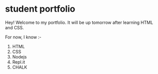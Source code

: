 # student portfolio

Hey! Welcome to my portfolio. It will be up tomorrow after learning HTML and CSS.

For now, I know :-

1) HTML
2) CSS
3) Nodejs
4) Repl.it
5) CHALK
